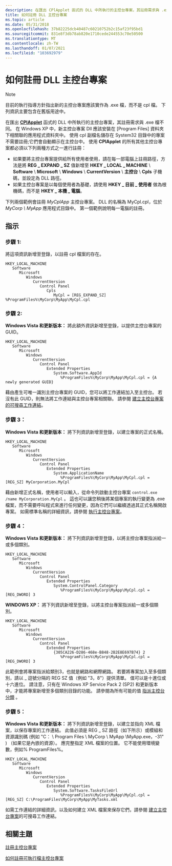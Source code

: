 ```yaml
---
description: 在匯出 CPlApplet 函式的 DLL 中所執行的主控台專案，其註冊需求與 .exe 檔不同。
title: 如何註冊 DLL 主控台專案
ms.topic: article
ms.date: 05/31/2018
ms.openlocfilehash: 37b82225dcb40487c60210752b2c15af23f95bd1
ms.sourcegitcommit: 831e8f3db78ab820e1710cede244553c70e50500
ms.translationtype: MT
ms.contentlocale: zh-TW
ms.lasthandoff: 01/07/2021
ms.locfileid: "103692979"
---
```

# <a name="how-to-register-dll-control-panel-items"></a>如何註冊 DLL 主控台專案

> [!Note]  
> 目前的執行指導方針指出新的主控台專案應該實作為 .exe 檔，而不是 cpl 檔。 下列資訊主要包含在舊版用途中。

 

在匯出 [**CPlApplet**](/windows/win32/api/cpl/nc-cpl-applet_proc) 函式的 DLL 中所執行的主控台專案，其註冊需求與 .exe 檔不同。 在 Windows XP 中，新主控台專案 Dll 應該安裝在 [Program Files] 資料夾下相關聯的應用程式資料夾中。 使用 cpl 副檔名儲存在 System32 目錄中的專案不需要註冊;它們會自動顯示在主控台中。 使用 **CPlApplet** 的所有其他主控台專案都必須以下列兩種方式之一進行註冊：

-   如果要將主控台專案提供給所有使用者使用，請在每一部電腦上註冊路徑，方法是將 **REG \_ EXPAND \_ SZ** 值新增至 **HKEY \_ LOCAL \_ MACHINE** \\ **Software** \\ **Microsoft** \\ **Windows** \\ **CurrentVersion** \\ **主控台** \\ **Cpls** 子機碼，並設定為 DLL 路徑。
-   如果主控台專案是以每個使用者為基礎，請使用 **HKEY \_ 目前 \_ 使用者** 做為根機碼，而不是 **HKEY \_ 本機 \_ 電腦**。

下列兩個範例會註冊 *MyCplApp* 主控台專案。 DLL 的名稱為 MyCpl.cpl，位於 *MyCorp \\ MyApp* 應用程式目錄中。 第一個範例說明每一電腦的註冊。

## <a name="instructions"></a>指示

### <a name="step-1"></a>步驟 1:

將這項資訊新增至登錄，以註冊 cpl 檔案的存在。

```
HKEY_LOCAL_MACHINE
   Software
      Microsoft
         Windows
            CurrentVersion
               Control Panel
                  Cpls
                     MyCpl = [REG_EXPAND_SZ] %ProgramFiles%\MyCorp\MyApp\MyCpl.cpl
```

### <a name="step-2"></a>步驟 2:

**Windows Vista 和更新版本：** 將此額外資訊新增至登錄，以提供主控台專案的 GUID。

```
HKEY_LOCAL_MACHINE
   Software
      Microsoft
         Windows
            CurrentVersion
               Control Panel
                  Extended Properties
                     System.Software.AppId
                        %ProgramFiles%\MyCorp\MyApp\MyCpl.cpl = {A newly generated GUID}
```

藉由產生可唯一識別主控台專案的 GUID，您可以將工作連結加入至主控台。 若沒有此 GUID，則無法將工作連結與主控台專案相關聯。 請參閱 [建立主控台專案的可搜尋工作連結](creating-searchable-task-links.md)。

### <a name="step-3"></a>步驟 3：

**Windows Vista 和更新版本：** 將下列資訊新增至登錄，以建立專案的正式名稱。

```
HKEY_LOCAL_MACHINE
   Software
      Microsoft
         Windows
            CurrentVersion
               Control Panel
                  Extended Properties
                     System.ApplicationName
                        %ProgramFiles%\MyCorp\MyApp\MyCpl.cpl = [REG_SZ] MyCorporation.MyCpl
```

藉由新增正式名稱，使用者可以輸入，從命令列啟動主控台專案 `control.exe /name MyCorporation.MyCpl` 。 這也可以讓您稍後將某個專案的執行變更為 .exe 檔案，而不需要呼叫程式來進行任何變更，因為它們可以繼續透過其正式名稱開啟專案。 如需標準名稱的詳細資訊，請參閱 [執行主控台專案](executing-control-panel-items.md)。

### <a name="step-4"></a>步驟 4：

**Windows Vista 和更新版本：** 將下列資訊新增至登錄，以將主控台專案指派給一或多個類別。

```
HKEY_LOCAL_MACHINE
   Software
      Microsoft
         Windows
            CurrentVersion
               Control Panel
                  Extended Properties
                     System.ControlPanel.Category
                        %ProgramFiles%\MyCorp\MyApp\MyCpl.cpl = [REG_DWORD] 3
```

**WINDOWS XP：** 將下列資訊新增至登錄，以將主控台專案指派給一或多個類別。

```
HKEY_LOCAL_MACHINE
   Software
      Microsoft
         Windows
            CurrentVersion
               Control Panel
                  Extended Properties
                     {305CA226-D286-468e-B848-2B2E8E697B74} 2
                        %ProgramFiles%\MyCorp\MyApp\MyCpl.cpl = [REG_DWORD] 3
```

此範例會將專案指派給類別3，也就是網路和網際網路。 若要將專案加入至多個類別，請以 \_ 逗號分隔的 REG SZ 值（例如 "3，8"）提供清單。 值可以是十進位或十六進位。 請注意，只有在 Windows XP Service Pack 2 (SP2) 和更新版本中，才能將專案新增至多個類別目錄的功能。 請參閱為所有可能的值 [指派主控台分類](assigning-control-panel-categories.md) 。

### <a name="step-5"></a>步驟 5：

**Windows Vista 和更新版本：** 將下列資訊新增至登錄，以建立並指向 XML 檔案，以保存專案的工作連結。 此值必須是 REG \_ SZ 路徑（如下所示）或模組和資源識別碼 (例如 "C： \\ Program Files \\ MyCorp \\ MyApp \\MyApp.exe，-31" ) （如果它是內嵌的資源）。 應完整指定 XML 檔案的位置。 它不能使用環境變數，例如% ProgramFiles%。

```
HKEY_LOCAL_MACHINE
   Software
      Microsoft
         Windows
            CurrentVersion
               Control Panel
                  Extended Properties
                     System.Software.TasksFileUrl
                        %ProgramFiles%\MyCorp\MyApp\MyCpl.cpl = [REG_SZ] C:\ProgramFiles\MyCorp\MyApp\MyTasks.xml
```

如需工作連結的詳細資訊，以及如何建立 XML 檔案來保存它們，請參閱 [建立主控台專案](creating-searchable-task-links.md)的可搜尋工作連結。

## <a name="related-topics"></a>相關主題

<dl> <dt>

[註冊主控台專案](registering-control-panel-items.md)
</dt> <dt>

[如何註冊可執行檔主控台專案](how-to-register-an-executable-control-panel-item-registration-.md)
</dt> </dl>

 

 
